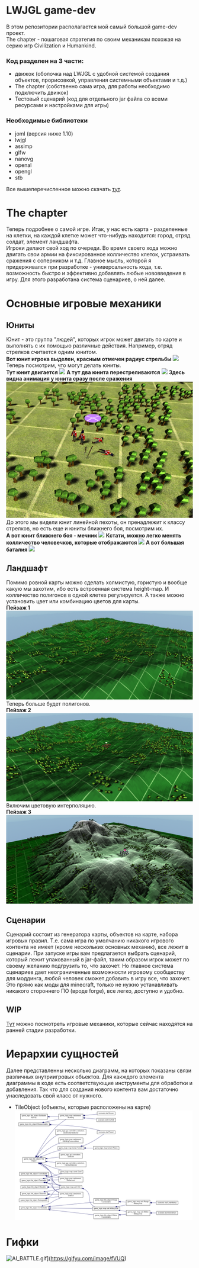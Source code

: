 # LWJGL game-dev
В этом репозитории располагается мой самый большой game-dev проект.  
The chapter - пошаговая стратегия по своим механикам похожая на серию игр Civilization и Humankind.
### Код разделен на 3 части:
* движок (оболочка над LWJGL с удобной системой создания объектов, прорисовкой, управления системными объектами и т.д.)
* The chapter (собственно сама игра, для работы необходимо подключить движок)
* Тестовый сценарий (код для отдельного jar файла со всеми ресурсами и настройками для игры)

### Необходимые библиотеки
* joml (версия ниже 1.10)
* lwjgl
* assimp
* glfw
* nanovg
* openal
* opengl
* stb

Все вышеперечисленное можно скачать [тут](https://www.lwjgl.org/).

# The chapter
Теперь подробнее о самой игре.
Итак, у нас есть карта - разделенные на клетки, на каждой клетке может что-нибудь находится: город, отряд солдат, элемент ландшафта.   
Игроки делают свой ход по очереди. Во время своего хода можно двигать свои армии на фиксированное колличество клеток, устраивать сражения с соперником и т.д.
Главное мысль, которой я придерживался при разработке - универсальность кода, т.е. возможность быстро и эффективно добавлять любые нововведения в игру. Для этого разработана система
сценариев, о ней далее.

# Основные игровые механики
## Юниты
Юнит - это группа "людей", которых игрок может двигать по карте и выполнять с их помощью различные действия. Например, отряд стрелков считается одним юнитом.   
**Вот юнит игрока выделен, красным отмечен радиус стрельбы**
  ![](https://github.com/timattt/LWJGL-Programming-timattt/blob/master/imgs/Unit_example2.png)
Теперь посмотрим, что могут делать юниты.   
**Тут юнит двигается**
  ![](https://github.com/timattt/LWJGL-Programming-timattt/blob/master/imgs/Unit_example3.png)
**А тут два юнита перестреливаются**
  ![](https://github.com/timattt/LWJGL-Programming-timattt/blob/master/imgs/Unit_example4.png)
**Здесь видна анимация у юнита сразу после сражения**
  ![](https://github.com/timattt/LWJGL-Programming-timattt/blob/master/imgs/Unit_example5.png)
До этого мы видели юнит линейной пехоты, он пренадлежит к классу стрелков, но есть еще и юниты ближнего боя, посмотрим их.   
**А вот юнит ближнего боя - мечник**
  ![](https://github.com/timattt/LWJGL-Programming-timattt/blob/master/imgs/Unit_example6.png)
**Кстати, можно легко менять колличество человечков, которые отображаются**
  ![](https://github.com/timattt/LWJGL-Programming-timattt/blob/master/imgs/Unit_example7.png)
**А вот большая баталия**
  ![](https://github.com/timattt/LWJGL-Programming-timattt/blob/master/imgs/Unit_example8.png)
## Ландшафт
Помимо ровной карты можно сделать холмистую, гористую и вообще какую мы захотим, ибо есть встроенная система height-map. И колличество полигонов в одной клетке регулируется. А также можно установить цвет или комбинацию цветов для карты.     
**Пейзаж 1**
  ![](https://github.com/timattt/LWJGL-Programming-timattt/blob/master/imgs/Terrain_example1.png)
  Теперь больше будет полигонов.   
**Пейзаж 2**
  ![](https://github.com/timattt/LWJGL-Programming-timattt/blob/master/imgs/Terrain_example2.png)
Включим цветовую интерполяцию.   
**Пейзаж 3**
  ![](https://github.com/timattt/LWJGL-Programming-timattt/blob/master/imgs/Terrain_example3.png)

## Сценарии
Сценарий состоит из генератора карты, объектов на карте, набора игровых правил.
Т.е. сама игра по умолчанию никакого игрового контента не имеет (кроме нескольких основных механик), все лежит в сценарии.
При запуске игры вам предлагается выбрать сценарий, который лежит упакованный в jar-файл, таким образом игрок может по своему желанию подгрузить то, что захочет.
Но главное система сценариев дает неограниченные возможности игровому сообществу для моддинга, любой человек сможет добавить в игру все, что захочет.
Это прямо как моды для minecraft, только не нужно устанавливать никакого стороннего ПО (вроде forge), все легко, доступно и удобно.   

## WIP
[Тут](https://github.com/timattt/LWJGL-Programming-timattt/blob/master/WIP.md) можно посмотреть игровые механики, которые сейчас находятся на ранней стадии разработки.

# Иерархии сущностей
Далее представленны несколько диаграмм, на которых показаны связи различных внутриигровых объектов. Для какждого элемента диаграммы в коде есть соответствующие
инструменты для обработки и добавления. Так что для создания нового контента вам достаточно унаследовать свой класс от нужного.

* TileObject (объекты, которые расположены на карте)
 ![](https://github.com/timattt/LWJGL-Programming-timattt/blob/master/imgs/TileObjectStructure.png)

# Гифки

![AI_BATTLE.gif](https://s4.gifyu.com/images/AI_BATTLE.gif)](https://gifyu.com/image/fVUQ)
